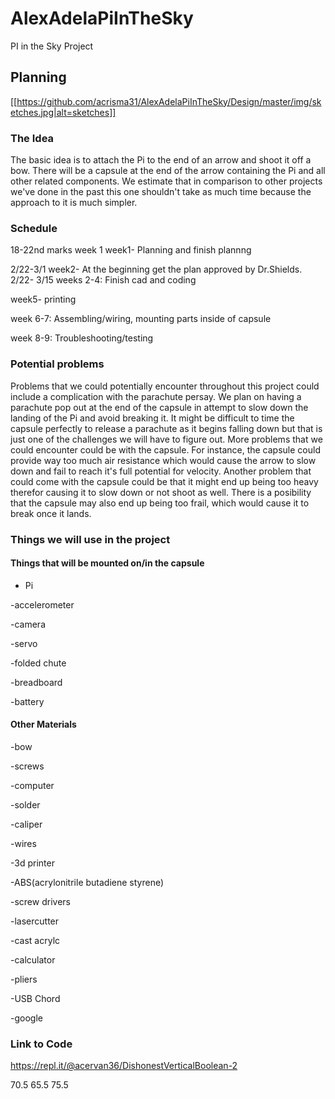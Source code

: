 # AlexAdelaPiInTheSky
PI in the Sky Project

## Planning 
 
[[https://github.com/acrisma31/AlexAdelaPiInTheSky/Design/master/img/sketches.jpg|alt=sketches]]
 
### The Idea
The basic idea is to attach the Pi to the end of an arrow and shoot it off a bow. There will be a capsule at the end of the arrow containing the Pi and all other related components. We estimate that in comparison to other projects we've done in the past this one shouldn't take as much time because the approach to it is much simpler. 

### Schedule 
18-22nd marks week 1
week1- Planning and finish plannng

2/22-3/1
week2- At the beginning get the plan approved by Dr.Shields. 
2/22- 3/15
weeks 2-4: Finish cad and coding 

week5- printing 

week 6-7: Assembling/wiring, mounting parts inside of capsule

week 8-9: Troubleshooting/testing



### Potential problems
Problems that we could potentially encounter throughout this project could include a complication with the parachute persay. We plan on having a parachute pop out at the end of the capsule in attempt to slow down the landing of the Pi and avoid breaking it. It might be difficult to time the capsule perfectly to release a parachute as it begins falling down but that is just one of the challenges we will have to figure out.  More problems that we could encounter could be with the capsule. For instance, the capsule could provide way too much air resistance which would cause the arrow to slow down and fail to reach it's full potential for velocity. Another problem that could come with the capsule could be that it might end up being too heavy therefor causing it to slow down or not shoot as well. There is a posibility that the capsule may also end up being too frail, which would cause it to break once it lands.

### Things we will use in the project
#### Things that will be mounted on/in the capsule 
- Pi

-accelerometer

-camera

-servo

-folded chute

-breadboard

-battery

#### Other Materials
-bow

-screws

-computer 

-solder 

-caliper 

-wires

-3d printer

-ABS(acrylonitrile butadiene styrene)

-screw drivers

-lasercutter 

-cast acrylc

-calculator

-pliers

-USB Chord

-google

### Link to Code

https://repl.it/@acervan36/DishonestVerticalBoolean-2


 70.5
 65.5
 75.5


